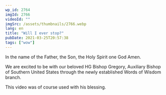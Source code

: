 ```yaml
---
wp_id: 2764
imgId: 2766
videoId: ""
imgSrc: /assets/thumbnails/2766.webp
lang: en
title: "Will I ever stop?"
pubDate: 2021-03-25T20:57:38
tags: ["wow"]
---
```


<!-- page: 6 -->

<p>In the name of the Father, the Son, the Holy Spirit one God Amen.</p>
<p>We are excited to be with our beloved HG Bishop Gregory, Auxiliary Bishop of Southern United States through the newly established Words of Wisdom branch.</p>
<p>This video was of course used with his blessing.</p>
<p>&nbsp;</p>

